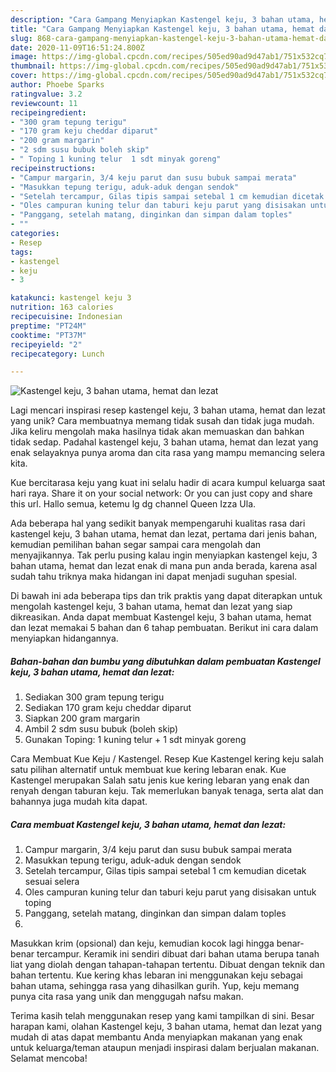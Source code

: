 ```yaml
---
description: "Cara Gampang Menyiapkan Kastengel keju, 3 bahan utama, hemat dan lezat yang Enak"
title: "Cara Gampang Menyiapkan Kastengel keju, 3 bahan utama, hemat dan lezat yang Enak"
slug: 868-cara-gampang-menyiapkan-kastengel-keju-3-bahan-utama-hemat-dan-lezat-yang-enak
date: 2020-11-09T16:51:24.800Z
image: https://img-global.cpcdn.com/recipes/505ed90ad9d47ab1/751x532cq70/kastengel-keju-3-bahan-utama-hemat-dan-lezat-foto-resep-utama.jpg
thumbnail: https://img-global.cpcdn.com/recipes/505ed90ad9d47ab1/751x532cq70/kastengel-keju-3-bahan-utama-hemat-dan-lezat-foto-resep-utama.jpg
cover: https://img-global.cpcdn.com/recipes/505ed90ad9d47ab1/751x532cq70/kastengel-keju-3-bahan-utama-hemat-dan-lezat-foto-resep-utama.jpg
author: Phoebe Sparks
ratingvalue: 3.2
reviewcount: 11
recipeingredient:
- "300 gram tepung terigu"
- "170 gram keju cheddar diparut"
- "200 gram margarin"
- "2 sdm susu bubuk boleh skip"
- " Toping 1 kuning telur  1 sdt minyak goreng"
recipeinstructions:
- "Campur margarin, 3/4 keju parut dan susu bubuk sampai merata"
- "Masukkan tepung terigu, aduk-aduk dengan sendok"
- "Setelah tercampur, Gilas tipis sampai setebal 1 cm kemudian dicetak sesuai selera"
- "Oles campuran kuning telur dan taburi keju parut yang disisakan untuk toping"
- "Panggang, setelah matang, dinginkan dan simpan dalam toples"
- ""
categories:
- Resep
tags:
- kastengel
- keju
- 3

katakunci: kastengel keju 3 
nutrition: 163 calories
recipecuisine: Indonesian
preptime: "PT24M"
cooktime: "PT37M"
recipeyield: "2"
recipecategory: Lunch

---
```



![Kastengel keju, 3 bahan utama, hemat dan lezat](https://img-global.cpcdn.com/recipes/505ed90ad9d47ab1/751x532cq70/kastengel-keju-3-bahan-utama-hemat-dan-lezat-foto-resep-utama.jpg)

Lagi mencari inspirasi resep kastengel keju, 3 bahan utama, hemat dan lezat yang unik? Cara membuatnya memang tidak susah dan tidak juga mudah. Jika keliru mengolah maka hasilnya tidak akan memuaskan dan bahkan tidak sedap. Padahal kastengel keju, 3 bahan utama, hemat dan lezat yang enak selayaknya punya aroma dan cita rasa yang mampu memancing selera kita.

Kue bercitarasa keju yang kuat ini selalu hadir di acara kumpul keluarga saat hari raya. Share it on your social network: Or you can just copy and share this url. Hallo semua, ketemu lg dg channel Queen Izza Ula.

Ada beberapa hal yang sedikit banyak mempengaruhi kualitas rasa dari kastengel keju, 3 bahan utama, hemat dan lezat, pertama dari jenis bahan, kemudian pemilihan bahan segar sampai cara mengolah dan menyajikannya. Tak perlu pusing kalau ingin menyiapkan kastengel keju, 3 bahan utama, hemat dan lezat enak di mana pun anda berada, karena asal sudah tahu triknya maka hidangan ini dapat menjadi suguhan spesial.


Di bawah ini ada beberapa tips dan trik praktis yang dapat diterapkan untuk mengolah kastengel keju, 3 bahan utama, hemat dan lezat yang siap dikreasikan. Anda dapat membuat Kastengel keju, 3 bahan utama, hemat dan lezat memakai 5 bahan dan 6 tahap pembuatan. Berikut ini cara dalam menyiapkan hidangannya.

<!--inarticleads1-->

##### Bahan-bahan dan bumbu yang dibutuhkan dalam pembuatan Kastengel keju, 3 bahan utama, hemat dan lezat:

1. Sediakan 300 gram tepung terigu
1. Sediakan 170 gram keju cheddar diparut
1. Siapkan 200 gram margarin
1. Ambil 2 sdm susu bubuk (boleh skip)
1. Gunakan  Toping: 1 kuning telur + 1 sdt minyak goreng


Cara Membuat Kue Keju / Kastengel. Resep Kue Kastengel kering keju salah satu pilihan alternatif untuk membuat kue kering lebaran enak. Kue Kastengel merupakan Salah satu jenis kue kering lebaran yang enak dan renyah dengan taburan keju. Tak memerlukan banyak tenaga, serta alat dan bahannya juga mudah kita dapat. 

<!--inarticleads2-->

##### Cara membuat Kastengel keju, 3 bahan utama, hemat dan lezat:

1. Campur margarin, 3/4 keju parut dan susu bubuk sampai merata
1. Masukkan tepung terigu, aduk-aduk dengan sendok
1. Setelah tercampur, Gilas tipis sampai setebal 1 cm kemudian dicetak sesuai selera
1. Oles campuran kuning telur dan taburi keju parut yang disisakan untuk toping
1. Panggang, setelah matang, dinginkan dan simpan dalam toples
1. 


Masukkan krim (opsional) dan keju, kemudian kocok lagi hingga benar-benar tercampur. Keramik ini sendiri dibuat dari bahan utama berupa tanah liat yang diolah dengan tahapan-tahapan tertentu. Dibuat dengan teknik dan bahan tertentu. Kue kering khas lebaran ini menggunakan keju sebagai bahan utama, sehingga rasa yang dihasilkan gurih. Yup, keju memang punya cita rasa yang unik dan menggugah nafsu makan. 

Terima kasih telah menggunakan resep yang kami tampilkan di sini. Besar harapan kami, olahan Kastengel keju, 3 bahan utama, hemat dan lezat yang mudah di atas dapat membantu Anda menyiapkan makanan yang enak untuk keluarga/teman ataupun menjadi inspirasi dalam berjualan makanan. Selamat mencoba!
